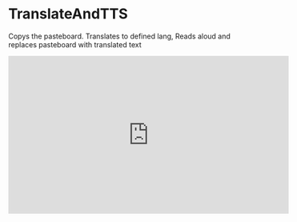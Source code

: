 # TranslateAndTTS
Copys the pasteboard. Translates to defined lang, Reads aloud and replaces pasteboard with translated text

<iframe width="560" height="315" src="https://www.youtube.com/embed/c6zSPYZ4T10" title="YouTube video player" frameborder="0" allow="accelerometer; autoplay; clipboard-write; encrypted-media; gyroscope; picture-in-picture; web-share" allowfullscreen></iframe>
